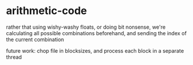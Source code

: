 # arithmetic-code

rather that using wishy-washy floats, or doing bit nonsense, we're calculating all possible combinations beforehand, and sending the index of the current combination

future work: chop file in blocksizes, and process each block in a separate thread
